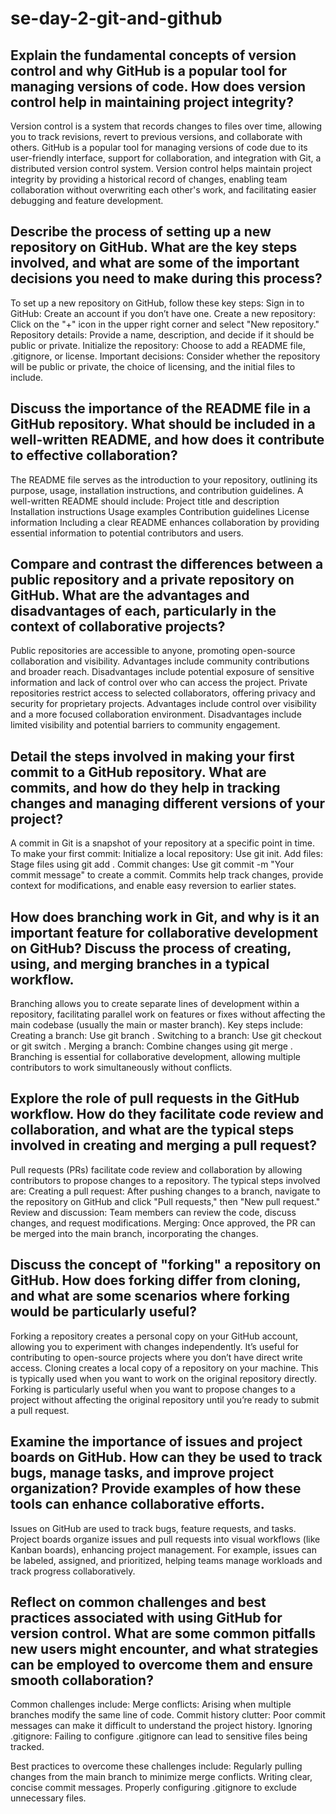 # se-day-2-git-and-github
## Explain the fundamental concepts of version control and why GitHub is a popular tool for managing versions of code. How does version control help in maintaining project integrity?
Version control is a system that records changes to files over time, allowing you to track revisions, revert to previous versions, and collaborate with others. GitHub is a popular tool for managing versions of code due to its user-friendly interface, support for collaboration, and integration with Git, a distributed version control system. Version control helps maintain project integrity by providing a historical record of changes, enabling team collaboration without overwriting each other's work, and facilitating easier debugging and feature development.

## Describe the process of setting up a new repository on GitHub. What are the key steps involved, and what are some of the important decisions you need to make during this process?
To set up a new repository on GitHub, follow these key steps:
Sign in to GitHub: Create an account if you don’t have one.
Create a new repository: Click on the "+" icon in the upper right corner and select "New repository."
Repository details: Provide a name, description, and decide if it should be public or private.
Initialize the repository: Choose to add a README file, .gitignore, or license.
Important decisions: Consider whether the repository will be public or private, the choice of licensing, and the initial files to include.

## Discuss the importance of the README file in a GitHub repository. What should be included in a well-written README, and how does it contribute to effective collaboration?
The README file serves as the introduction to your repository, outlining its purpose, usage, installation instructions, and contribution guidelines. A well-written README should include:
Project title and description
Installation instructions
Usage examples
Contribution guidelines
License information Including a clear README enhances collaboration by providing essential information to potential contributors and users.

## Compare and contrast the differences between a public repository and a private repository on GitHub. What are the advantages and disadvantages of each, particularly in the context of collaborative projects?
Public repositories are accessible to anyone, promoting open-source collaboration and visibility. Advantages include community contributions and broader reach. Disadvantages include potential exposure of sensitive information and lack of control over who can access the project.
Private repositories restrict access to selected collaborators, offering privacy and security for proprietary projects. Advantages include control over visibility and a more focused collaboration environment. Disadvantages include limited visibility and potential barriers to community engagement.

## Detail the steps involved in making your first commit to a GitHub repository. What are commits, and how do they help in tracking changes and managing different versions of your project?
A commit in Git is a snapshot of your repository at a specific point in time. To make your first commit:
Initialize a local repository: Use git init.
Add files: Stage files using git add <file-name>.
Commit changes: Use git commit -m "Your commit message" to create a commit. Commits help track changes, provide context for modifications, and enable easy reversion to earlier states.

## How does branching work in Git, and why is it an important feature for collaborative development on GitHub? Discuss the process of creating, using, and merging branches in a typical workflow.
Branching allows you to create separate lines of development within a repository, facilitating parallel work on features or fixes without affecting the main codebase (usually the main or master branch). Key steps include:
Creating a branch: Use git branch <branch-name>.
Switching to a branch: Use git checkout <branch-name> or git switch <branch-name>.
Merging a branch: Combine changes using git merge <branch-name>. Branching is essential for collaborative development, allowing multiple contributors to work simultaneously without conflicts.

## Explore the role of pull requests in the GitHub workflow. How do they facilitate code review and collaboration, and what are the typical steps involved in creating and merging a pull request?
Pull requests (PRs) facilitate code review and collaboration by allowing contributors to propose changes to a repository. The typical steps involved are:
Creating a pull request: After pushing changes to a branch, navigate to the repository on GitHub and click "Pull requests," then "New pull request."
Review and discussion: Team members can review the code, discuss changes, and request modifications.
Merging: Once approved, the PR can be merged into the main branch, incorporating the changes.

## Discuss the concept of "forking" a repository on GitHub. How does forking differ from cloning, and what are some scenarios where forking would be particularly useful?
Forking a repository creates a personal copy on your GitHub account, allowing you to experiment with changes independently. It’s useful for contributing to open-source projects where you don’t have direct write access.
Cloning creates a local copy of a repository on your machine. This is typically used when you want to work on the original repository directly. Forking is particularly useful when you want to propose changes to a project without affecting the original repository until you’re ready to submit a pull request.

## Examine the importance of issues and project boards on GitHub. How can they be used to track bugs, manage tasks, and improve project organization? Provide examples of how these tools can enhance collaborative efforts.
Issues on GitHub are used to track bugs, feature requests, and tasks. Project boards organize issues and pull requests into visual workflows (like Kanban boards), enhancing project management. For example, issues can be labeled, assigned, and prioritized, helping teams manage workloads and track progress collaboratively.

## Reflect on common challenges and best practices associated with using GitHub for version control. What are some common pitfalls new users might encounter, and what strategies can be employed to overcome them and ensure smooth collaboration?
Common challenges include:
Merge conflicts: Arising when multiple branches modify the same line of code.
Commit history clutter: Poor commit messages can make it difficult to understand the project history.
Ignoring .gitignore: Failing to configure .gitignore can lead to sensitive files being tracked.

Best practices to overcome these challenges include:
Regularly pulling changes from the main branch to minimize merge conflicts.
Writing clear, concise commit messages.
Properly configuring .gitignore to exclude unnecessary files.
